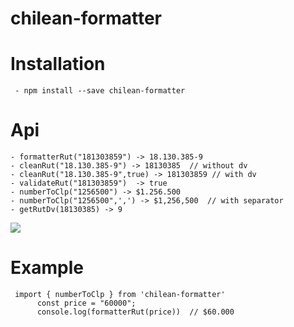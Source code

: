 # chilean-formatter
# Installation
     - npm install --save chilean-formatter
# Api
    - formatterRut("181303859") -> 18.130.385-9
    - cleanRut("18.130.385-9") -> 18130385  // without dv
    - cleanRut("18.130.385-9",true) -> 181303859 // with dv
    - validateRut("181303859")  -> true
    - numberToClp("1256500") -> $1.256.500 
    - numberToClp("1256500",',') -> $1,256,500  // with separator
    - getRutDv(18130385) -> 9
![](https://github.com/ariverak/chilean-formatter/blob/master/gif/numberToClp.gif)
# Example 
     import { numberToClp } from 'chilean-formatter'  
          const price = "60000";  
          console.log(formatterRut(price))  // $60.000
 

